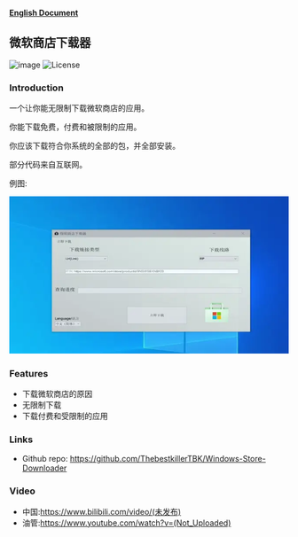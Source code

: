 **[English Document](../Readme.md)**


## 微软商店下载器
![image](https://img.shields.io/packagist/stars/ThebestkillerTBK/Windows-Store-Downloader)
![License](https://img.shields.io/badge/License-LGPL-green.svg)
### Introduction
一个让你能无限制下载微软商店的应用。

你能下载免费，付费和被限制的应用。

你应该下载符合你系统的全部的包，并全部安装。

部分代码来自互联网。

例图:

![image](cn.webp)

### Features
* 下载微软商店的原因
* 无限制下载
* 下载付费和受限制的应用

### Links
* Github repo: https://github.com/ThebestkillerTBK/Windows-Store-Downloader

### Video
* 中国:https://www.bilibili.com/video/(未发布)
* 油管:https://www.youtube.com/watch?v=(Not_Uploaded)
